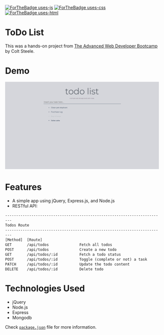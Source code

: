 [![ForTheBadge uses-js](http://ForTheBadge.com/images/badges/uses-js.svg)](http://ForTheBadge.com) [![ForTheBadge uses-css](http://ForTheBadge.com/images/badges/uses-css.svg)](http://ForTheBadge.com) [![ForTheBadge uses-html](http://ForTheBadge.com/images/badges/uses-html.svg)](http://ForTheBadge.com)

# ToDo List

This was a hands-on project from [The Advanced Web Developer Bootcamp](https://www.udemy.com/the-advanced-web-developer-bootcamp/) by Colt Steele.

# Demo

<div align="center">
  <img src="demo/ToDoDemo.png" />
</div>

# Features

-   A simple app using jQuery, Express.js, and Node.js
-   RESTful API:

```
-------------------------------------------------------------------------
Todos Route
-------------------------------------------------------------------------
[Method]  [Route]
GET       /api/todos              Fetch all todos
POST      /api/todos              Create a new todo
GET       /api/todos/:id          Fetch a todo status
POST      /api/todos/:id          Toggle (complete or not) a task
PATCH     /api/todos/:id          Update the todo content
DELETE    /api/todos/:id          Delete todo
```

# Technologies Used

-   jQuery
-   Node.js
-   Express
-   Mongodb

Check [`package.json`](https://github.com/Sanjula8/ToDo-Express/blob/master/package.json) file for more information.
